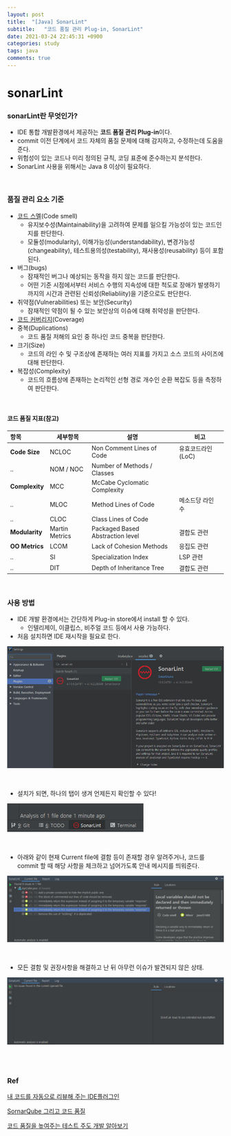 ```yaml
---
layout: post
title:  "[Java] SonarLint"
subtitle:   "코드 품질 관리 Plug-in, SonarLint"
date: 2021-03-24 22:45:31 +0900
categories: study
tags: java
comments: true
---
```

# sonarLint

### sonarLint란 무엇인가?

* IDE 통합 개발환경에서 제공하는 **코드 품질 관리 Plug-in**이다.
* commit 이전 단계에서 코드 자체의 품질 문제에 대해 감지하고, 수정하는데 도움을 준다.
* 위험성이 있는 코드나 미리 정의된 규칙, 코딩 표준에 준수하는지 분석한다.
* SonarLint 사용을 위해서는 Java 8 이상이 필요하다.

<br/>

### 품질 관리 요소 기준

* [코드 스멜](https://ko.wikipedia.org/wiki/%EC%BD%94%EB%93%9C_%EC%8A%A4%EB%A9%9C)(Code smell)
  * 유지보수성(Maintainability)을 고려하여 문제를 일으킬 가능성이 있는 코드인지를 판단한다.
  * 모듈성(modularity), 이해가능성(understandability), 변경가능성(changeability), 테스트용의성(testability), 재사용성(reusability) 등이 포함된다.
* 버그(bugs)
  * 잠재적인 버그나 예상되는 동작을 하지 않는 코드를 판단한다.
  * 어떤 기준 시점에서부터 서비스 수행의 지속성에 대한 척도로 장애가 발생하기까지의 시간과 관련된 신뢰성(Reliabliity)을 기준으로도 판단한다.
* 취약점(Vulnerabilities) 또는 보안(Security)
  * 잠재적인 약점이 될 수 있는 보안상의 이슈에 대해 취약성을 판단한다.
* [코드 커버리지](https://ko.wikipedia.org/wiki/%EC%BD%94%EB%93%9C_%EC%BB%A4%EB%B2%84%EB%A6%AC%EC%A7%80)(Coverage)
* 중복(Duplications)
  * 코드 품질 저해의 요인 중 하나인 코드 중복을 판단한다.
* 크기(Size)
  * 코드의 라인 수 및 구조상에 존재하는 여러 지표를 가지고 소스 코드의 사이즈에 대해 판단한다.
* 복잡성(Complexity)
  * 코드의 흐름상에 존재하는 논리적인 선형 경로 개수인 순환 복잡도 등을 측정하여 판단한다.

<br/>

#### 코드 품질 지표(참고)

| **항목**       | **세부항목**   | **설명**                         | **비고**           |
| :------------- | -------------- | -------------------------------- | ------------------ |
| **Code Size**  | NCLOC          | Non Comment Lines of Code        | 유효코드라인 (LoC) |
| ..             | NOM / NOC      | Number of Methods / Classes      |                    |
| **Complexity** | MCC            | McCabe Cyclomatic Complexity     |                    |
| ..             | MLOC           | Method Lines of Code             | 메소드당 라인 수   |
| ..             | CLOC           | Class Lines of Code              |                    |
| **Modularity** | Martin Metrics | Packaged Based Abstraction level | 결합도 관련        |
| **OO Metrics** | LCOM           | Lack of Cohesion Methods         | 응집도 관련        |
| ..             | SI             | Specialization Index             | LSP 관련           |
| ..             | DIT            | Depth of Inheritance Tree        | 결합도 관련        |

<br/>

### 사용 방법

* IDE 개발 환경에서는 간단하게 Plug-in store에서 install 할 수 있다.
  * 인텔리제이, 이클립스, 비주얼 코드 등에서 사용 가능하다.
* 처음 설치하면 IDE 재시작을 필요로 한다.

![image-20210324224209886](/assets/img/study/java/image-20210324224209886.png)

<br/>

* 설치가 되면, 하나의 탭이 생겨 언제든지 확인할 수 있다!

![image-20210324224341386](/assets/img/study/java/image-20210324224341386.png)

<br/>

* 아래와 같이 현재 Current file에 결함 등이 존재할 경우 알려주거나, 코드를 commit 할 때 해당 사항을 체크하고 넘어가도록 안내 메시지를 띄워준다.

![image-20210324194451368](/assets/img/study/java/image-20210324194451368.png)

<br/>

* 모든 결함 및 권장사항을 해결하고 난 뒤 아무런 이슈가 발견되지 않은 상태.

![image-20210324194533318](/assets/img/study/java/image-20210324194533318.png)

<br/>

<br/>

### Ref

[내 코드를 자동으로 리뷰해 주는 IDE플러그인](https://yongdev91.tistory.com/7)

[SornarQube 그리고 코드 품질](https://brunch.co.kr/@joypinkgom/47)

[코드 품질을 높여주는 테스트 주도 개발 알아보기](https://www.samsungsds.com/kr/insights/Test-Driven-Development.html)